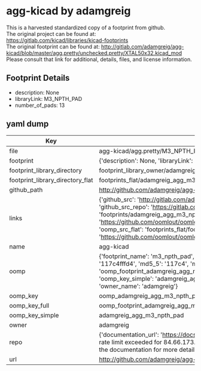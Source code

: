 # agg-kicad by adamgreig  
This is a harvested standardized copy of a footprint from github.  
The original project can be found at:  
https://gitlab.com/kicad/libraries/kicad-footprints  
The original footprint can be found at:
http://gitlab.com/adamgreig/agg-kicad/blob/master/agg.pretty/unchecked.pretty/XTAL50x32.kicad_mod
Please consult that link for additional, details, files, and license information.  
## Footprint Details
* description: None  
* libraryLink: M3_NPTH_PAD  
* number_of_pads: 13  
## yaml dump  
| Key | Value |  
| --- | --- |  
| file | agg-kicad/agg.pretty/M3_NPTH_PAD.kicad_mod |  
| footprint | {'description': None, 'libraryLink': 'M3_NPTH_PAD', 'number_of_pads': 13} |  
| footprint_library_directory | footprint_library_owner/adamgreig_agg-kicad |  
| footprint_library_directory_flat | footprints_flat/adamgreig_agg_m3_npth_pad/working |  
| github_path | http://github.com/adamgreig/agg-kicad/blob/master/agg.pretty/M3_NPTH_PAD.kicad_mod |  
| links | {'github_src': 'http://gitlab.com/adamgreig/agg-kicad/blob/master/agg.pretty/unchecked.pretty/XTAL50x32.kicad_mod', 'github_src_repo': 'https://gitlab.com/kicad/libraries/kicad-footprints', 'oomp_bot': 'footprints/adamgreig_agg_m3_npth_pad/working', 'oomp_bot_github': 'https://github.com/oomlout/oomlout_oomp_footprint_bot/tree/main/footprints/adamgreig_agg_m3_npth_pad/working', 'oomp_src_flat': 'footprints_flat/footprints_flat/adamgreig_agg_m3_npth_pad/working', 'oomp_src_flat_github': 'https://github.com/oomlout/oomlout_oomp_footprint_src/tree/main/footprints_flat/adamgreig_agg_m3_npth_pad/working'} |  
| name | agg-kicad |  
| oomp | {'footprint_name': 'm3_npth_pad', 'library_name': 'agg', 'md5': '117c4fffd43ae4b07c4247afc9abdf21', 'md5_10': '117c4fffd4', 'md5_5': '117c4', 'md5_6': '117c4f', 'oomp_key': 'oomp_adamgreig_agg_m3_npth_pad', 'oomp_key_extra': 'oomp_footprint_adamgreig_agg_m3_npth_pad', 'oomp_key_full': 'oomp_footprint_adamgreig_agg_m3_npth_pad_117c4f', 'oomp_key_simple': 'adamgreig_agg_m3_npth_pad', 'original_filename': 'agg-kicad/agg.pretty/M3_NPTH_PAD.kicad_mod', 'owner_name': 'adamgreig'} |  
| oomp_key | oomp_adamgreig_agg_m3_npth_pad |  
| oomp_key_full | oomp_footprint_adamgreig_agg_m3_npth_pad |  
| oomp_key_simple | adamgreig_agg_m3_npth_pad |  
| owner | adamgreig |  
| repo | {'documentation_url': 'https://docs.github.com/rest/overview/resources-in-the-rest-api#rate-limiting', 'message': "API rate limit exceeded for 84.66.173.59. (But here's the good news: Authenticated requests get a higher rate limit. Check out the documentation for more details.)"} |  
| url | http://github.com/adamgreig/agg-kicad |  

